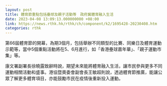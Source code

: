 ```yaml
---
layout: post
title: 體育節重點包括壘球及親子活動等　政府冀體育融入生活
date: 2023-04-08 13:09:13.000000000 +08:00
link: https://news.rthk.hk/rthk/ch/component/k2/1695428-20230408.htm
categories: rthk
---
```


第66屆體育節的開幕，為期3個月，包括舉辦不同類型的比賽、同樂日及體育運動示範等，當中5個重點活動將在5、6月進行，如「香港壘球嘉年華」、「親子運動市集」等。

康文署副署長徐曉露致辭時說，期望未來能將體育融入生活，讓市民參與更多不同運動相關活動和盛事。港協暨奧委會副會長王敏超則說，透過體育節推廣，能讓公眾了解更多體育項目，亦能鼓勵市民在疫情後重新投入運動。
